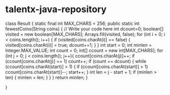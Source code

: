 # talentx-java-repository

class Result {
static final int MAX_CHARS = 256;
public static int fewestCoins(String coins) {
// Write your code here
int dcount=0;
boolean[] visited = new boolean[MAX_CHARS];
Arrays.fill(visited, false);
for (int i = 0; i < coins.length(); i++) {
if (visited[coins.charAt(i)] == false) {
visited[coins.charAt(i)] = true;
dcount+=1;
}
}
int start = 0;
int minlen = Integer.MAX_VALUE;
int count = 0;
int[] ccount = new int[MAX_CHARS];
for (int j = 0; j < coins.length(); j++){
ccount[coins.charAt(j)]++;
if (ccount[coins.charAt(j)] == 1)
count++;
if (count == dcount) {
while (ccount[coins.charAt(start)] > 1) {
if (ccount[coins.charAt(start)] > 1)
ccount[coins.charAt(start)]--;
start++;
}
int len = j - start + 1;
if (minlen > len) {
minlen = len;
}
}
}
return minlen;
}



}
